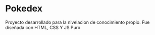 # Pokedex

Proyecto desarrollado para la nivelacion de conocimiento propio.
Fue diseñada con HTML, CSS Y JS Puro


